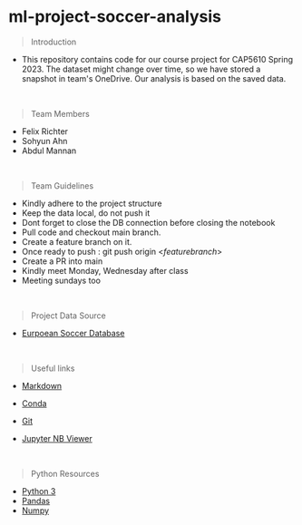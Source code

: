 # ml-project-soccer-analysis

> Introduction  
- This repository contains code for our  course project for CAP5610 Spring 2023. The dataset might change over time, so we have stored a snapshot in team's OneDrive. Our analysis is based on the saved data. 

<br>

> Team Members
- Felix Richter
- Sohyun Ahn
- Abdul Mannan

<br>

> Team Guidelines
- Kindly adhere to the project structure
- Keep the data local, do not push it
- Dont forget to close the DB connection before closing the notebook
- Pull code and checkout main branch.
- Create a feature branch on it.
- Once ready to push : git push origin \<*featurebranch*\>
- Create a PR into main
- Kindly meet Monday, Wednesday after class
- Meeting sundays too

<br>

> Project Data Source
* [Eurpoean Soccer Database](https://kaggle.com/datasets/hugomathien/soccer)

<br>

> Useful links
- [Markdown](https://www.markdownguide.org/basic-syntax/#overview)
- [Conda](https://docs.conda.io/projects/conda/en/4.6.0/_downloads/52a95608c49671267e40c689e0bc00ca/conda-cheatsheet.pdf)
- [Git](https://education.github.com/git-cheat-sheet-education.pdf)

- [Jupyter NB Viewer](nbviewer.org)

<br>

> Python Resources
-  [Python 3](https://www.codecademy.com/learn/learn-python-3/modules/learn-python3-hello-world/cheatsheet)
- [Pandas ](https://pandas.pydata.org/Pandas_Cheat_Sheet.pdf)
- [Numpy ](https://pandas.pydata.org/Pandas_Cheat_Sheet.pdf)
